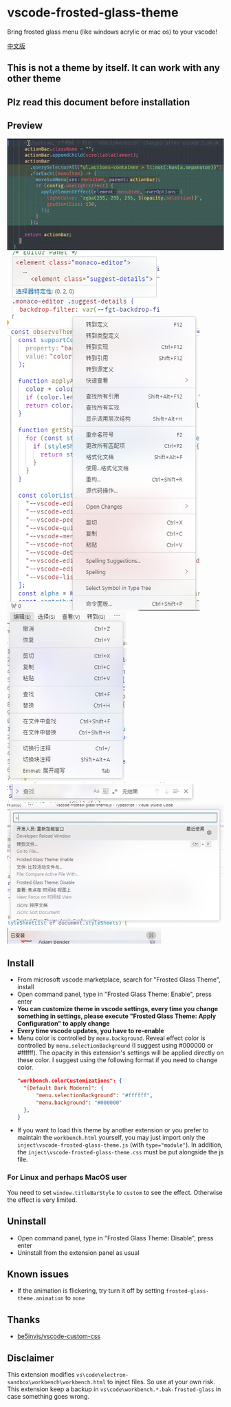 # vscode-frosted-glass-theme
Bring frosted glass menu (like windows acrylic or mac os) to your vscode!

[中文版](READMECN.md)
## This is not a theme by itself. It can work with any other theme
## Plz read this document before installation
## Preview
![Animation](image/Animation.gif) \
![CodeHover](image/CodeHover.jpg) \
![ContextMenu](image/ContextMenu.jpg) \
![MenuBar](image/MenuBar.jpg) \
![SearchBar](image/SearchBar.jpg) \
![CommandPanel](image/CommandPanel.jpg) \
![PanelHeader](image/PanelHeader.jpg)
## Install
* From microsoft vscode marketplace, search for "Frosted Glass Theme", install
* Open command panel, type in "Frosted Glass Theme: Enable", press enter
* **You can customize theme in vscode settings, every time you change something in settings, please execute "Frosted Glass Theme: Apply Configuration" to apply change**
* **Every time vscode updates, you have to re-enable**
* Menu color is controlled by `menu.background`. Reveal effect color is controlled by `menu.selectionBackground` (I suggest using #000000 or #ffffff). The opacity in this extension's settings will be applied directly on these color. I suggest using the following format if you need to change color.
  ```json
  "workbench.colorCustomizations": {
    "[Default Dark Modern]": {
        "menu.selectionBackground": "#ffffff",
        "menu.background": "#000000"
    },
  }
  ```
* If you want to load this theme by another extension or you prefer to maintain the `workbench.html` yourself, you may just import only the `inject\vscode-frosted-glass-theme.js` (with `type="module"`). In addition, the `inject\vscode-frosted-glass-theme.css` must be put alongside the js file.
### For Linux and perhaps MacOS user
You need to set `window.titleBarStyle` to `custom` to see the effect. Otherwise the effect is very limited.
## Uninstall
* Open command panel, type in "Frosted Glass Theme: Disable", press enter
* Uninstall from the extension panel as usual
## Known issues
* If the animation is flickering, try turn it off by setting `frosted-glass-theme.animation` to `none`
## Thanks
* [be5invis/vscode-custom-css](https://github.com/be5invis/vscode-custom-css)
## Disclaimer
This extension modifies `vs\code\electron-sandbox\workbench\workbench.html` to inject files. So use at your own risk. \
This extension keep a backup in `vs\code\workbench.*.bak-frosted-glass` in case something goes wrong.
